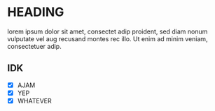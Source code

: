 # HEADING

lorem ipsum dolor sit amet, consectet adip proident, sed diam nonum vulputate vel aug recusand montes rec illo. Ut enim ad minim veniam, consectetuer adip.

## IDK

- [x] AJAM
- [x] YEP
- [x] WHATEVER
